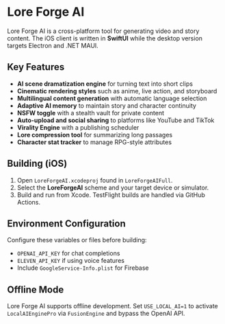 # Lore Forge AI

Lore Forge AI is a cross-platform tool for generating video and story content. The iOS client is written in **SwiftUI** while the desktop version targets Electron and .NET MAUI.

## Key Features
- **AI scene dramatization engine** for turning text into short clips
- **Cinematic rendering styles** such as anime, live action, and storyboard
- **Multilingual content generation** with automatic language selection
- **Adaptive AI memory** to maintain story and character continuity
- **NSFW toggle** with a stealth vault for private content
- **Auto-upload and social sharing** to platforms like YouTube and TikTok
- **Virality Engine** with a publishing scheduler
- **Lore compression tool** for summarizing long passages
- **Character stat tracker** to manage RPG-style attributes

## Building (iOS)
1. Open `LoreForgeAI.xcodeproj` found in `LoreForgeAIFull`.
2. Select the **LoreForgeAI** scheme and your target device or simulator.
3. Build and run from Xcode. TestFlight builds are handled via GitHub Actions.


## Environment Configuration
Configure these variables or files before building:
- `OPENAI_API_KEY` for chat completions
- `ELEVEN_API_KEY` if using voice features
- Include `GoogleService-Info.plist` for Firebase

## Offline Mode
Lore Forge AI supports offline development. Set `USE_LOCAL_AI=1` to activate
`LocalAIEnginePro` via `FusionEngine` and bypass the OpenAI API.
